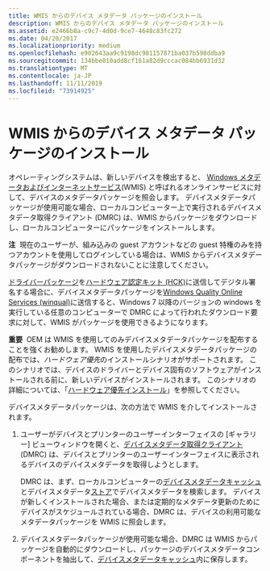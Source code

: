 ```yaml
---
title: WMIS からのデバイス メタデータ パッケージのインストール
description: WMIS からのデバイス メタデータ パッケージのインストール
ms.assetid: e2466b8a-c9c7-4d0d-9ce7-4648c83fc272
ms.date: 04/20/2017
ms.localizationpriority: medium
ms.openlocfilehash: e902643aa9c9198dc981157871ba037b598ddba9
ms.sourcegitcommit: 134bbe010add8cf161a82d9cccac084bb6931d32
ms.translationtype: MT
ms.contentlocale: ja-JP
ms.lasthandoff: 11/11/2019
ms.locfileid: "73914925"
---
```

# <a name="installing-device-metadata-packages-from-wmis"></a>WMIS からのデバイス メタデータ パッケージのインストール


オペレーティングシステムは、新しいデバイスを検出すると、 [Windows メタデータおよびインターネットサービス](windows-metadata-and-internet-services.md)(WMIS) と呼ばれるオンラインサービスに対して、デバイスのメタデータパッケージを照会します。 デバイスメタデータパッケージが使用可能な場合、ローカルコンピューター上で実行されるデバイスメタデータ取得クライアント (DMRC) は、WMIS からパッケージをダウンロードし、ローカルコンピューターにパッケージをインストールします。

**注**  現在のユーザーが、組み込みの guest アカウントなどの guest 特権のみを持つアカウントを使用してログインしている場合は、WMIS からデバイスメタデータパッケージがダウンロードされないことに注意してください。

 

[ドライバーパッケージ](driver-packages.md)を[ハードウェア認定キット (HCK)](https://go.microsoft.com/fwlink/p/?linkid=227016)に送信してデジタル署名する場合に、デバイスメタデータパッケージを[Windows Quality Online Services (winqual)](https://docs.microsoft.com/en-us/windows-hardware/drivers/dashboard/winqual-submission-tool--winqualexe-)に送信すると、Windows 7 以降のバージョンの windows を実行している任意のコンピューターで DMRC によって行われたダウンロード要求に対して、WMIS がパッケージを使用できるようになります。

**重要**  OEM は WMIS を使用してのみデバイスメタデータパッケージを配布することを強くお勧めします。 WMIS を使用したデバイスメタデータパッケージの配布では、*ハードウェア優先*のインストールシナリオがサポートされます。 このシナリオでは、デバイスのドライバーとデバイス固有のソフトウェアがインストールされる前に、新しいデバイスがインストールされます。 このシナリオの詳細については、「[ハードウェア優先インストール](hardware-first-installation.md)」を参照してください。

 

デバイスメタデータパッケージは、次の方法で WMIS を介してインストールされます。

1.  ユーザーがデバイスとプリンターのユーザーインターフェイスの [ギャラリー] ビューウィンドウを開くと、[デバイスメタデータ取得クライアント](device-metadata-retrieval-client.md)(DMRC) は、デバイスとプリンターのユーザーインターフェイスに表示されるデバイスのデバイスメタデータを取得しようとします。

    DMRC は、まず、ローカルコンピューターの[デバイスメタデータキャッシュ](device-metadata-cache.md)とデバイスメタデータ[ストア](device-metadata-store.md)でデバイスメタデータを検索します。 デバイスが新しくインストールされた場合、または定期的なメタデータ更新のためにデバイスがスケジュールされている場合、DMRC は、デバイスの利用可能なメタデータパッケージを WMIS に照会します。

2.  デバイスメタデータパッケージが使用可能な場合、DMRC は WMIS からパッケージを自動的にダウンロードし、パッケージのデバイスメタデータコンポーネントを抽出して、[デバイスメタデータキャッシュ](device-metadata-cache.md)内に保存します。

 

 





